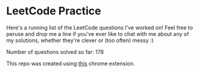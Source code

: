 # LeetCode Practice

Here's a running list of the LeetCode questions I've worked on! Feel free to peruse and drop me a line if you've ever like to chat with me about any of my solutions, whether they're clever or (too often) messy :)

Number of questions solved so far: 178

This repo was created using [this](https://github.com/QasimWani/LeetHub) chrome extension.
